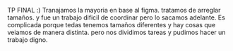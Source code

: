 TP FINAL :) 
Tranajamos la mayoria en base al figma. tratamos de arreglar tamaños. y fue un trabajo dificil de coordinar pero lo sacamos adelante. Es complicada porque tedas tenemos tamaños diferentes y hay cosas que veiamos de manera distinta. pero nos dividimos tareas y pudimos hacer un trabajo digno. 
